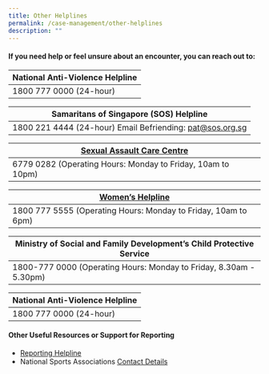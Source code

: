 ```yaml
---
title: Other Helplines
permalink: /case-management/other-helplines
description: ""
---
```


#### If you need help or feel unsure about an encounter, you can reach out to:


| National Anti-Violence Helpline | 
| -------- | 
|1800 777 0000 (24-hour)| 

| Samaritans of Singapore (SOS) Helpline | 
| -------- | 
|1800 221 4444 (24-hour) Email Befriending: pat@sos.org.sg| 

|  [Sexual Assault Care Centre ](https://sacc.aware.org.sg/)  | 
| -------- | 
| 6779 0282 (Operating Hours: Monday to Friday, 10am to 10pm) | 

| [Women’s Helpline](https://www.aware.org.sg/womens-care-centre/helpline/) | 
| -------- | 
|1800 777 5555 (Operating Hours: Monday to Friday, 10am to 6pm) | 

| Ministry of Social and Family Development’s Child Protective Service | 
| -------- | 
|1800-777 0000 (Operating Hours: Monday to Friday, 8.30am - 5.30pm) | 

| National Anti-Violence Helpline | 
| -------- | 
|1800 777 0000 (24-hour)| 


#### Other Useful Resources or Support for Reporting
* [Reporting Helpline](/files/Other%20Useful%20Resources%20for%20Reporting-updated%20Mar%202021.pdf)
* National Sports Associations [Contact Details](https://www.myactivesg.com/Sports/Find-a-National-Sports-Association)